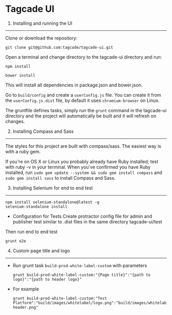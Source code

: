 Tagcade UI
===========

1) Installing and running the UI
---------------------------------

Clone or download the repository:

```
git clone git@github.com:tagcade/tagcade-ui.git
```

Open a terminal and change directory to the tagcade-ui directory and run:

```
npm install
```

```
bower install
```

This will install all dependencies in package.json and bower.json.

Go to `build/config` and create a `userConfig.js` file. You can create it from the `userConfig.js.dist` file, by default it uses `chromium-browser` on Linux.

The gruntfile defines tasks, simply run the `grunt` command in the tagcade-ui directory and the project will automatically be built and it will refresh on changes.

2) Installing Compass and Sass
------------------------------

The styles for this project are built with compass/sass. The easiest way is with a ruby gem.

If you're on OS X or Linux you probably already have Ruby installed; test with ruby -v in your terminal. When you've confirmed you have Ruby installed, run `sudo gem update --system && sudo gem install compass` and `sudo gem install sass` to install Compass and Sass.

3) Installing Selenium for end to end test
------------------------------

```
npm install selenium-standalone@latest -g
selenium-standalone install
```

* Configuration for Tests
Create protractor config file for admin and publisher test similar to .dist files in the same directory tagcade-ui/test


Then run end to end test

```
grunt e2e
```

4) Custom page title and logo
------------------------------

* Run grunt task `build-prod-white-label-custom` with parameters

    ```
    grunt build-prod-white-label-custom:"{Page title}":"{path to logo}":"{path to header logo}"
    ```


* For example

    ```
    grunt build-prod-white-label-custom:"Test Platform":"build/images/whitelabel/logo.png":"build/images/whitelabel/logo-header.png"
    ```